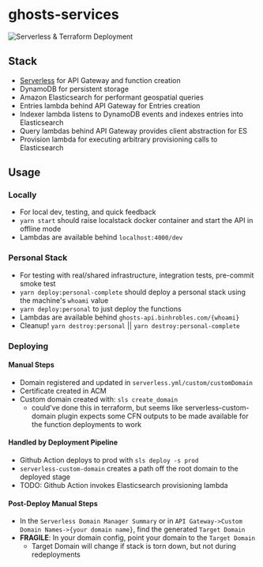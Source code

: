 # ghosts-services

![Serverless & Terraform Deployment](https://github.com/binhrobles/ghosts-services/workflows/Serverless%20&%20Terraform%20Deployment/badge.svg)

## Stack

- [Serverless](https://www.serverless.com/) for API Gateway and function creation
- DynamoDB for persistent storage
- Amazon Elasticsearch for performant geospatial queries
- Entries lambda behind API Gateway for Entries creation
- Indexer lambda listens to DynamoDB events and indexes entries into Elasticsearch
- Query lambdas behind API Gateway provides client abstraction for ES
- Provision lambda for executing arbitrary provisioning calls to Elasticsearch

## Usage

### Locally

- For local dev, testing, and quick feedback
- `yarn start` should raise localstack docker container and start the API in offline mode
- Lambdas are available behind `localhost:4000/dev`

### Personal Stack

- For testing with real/shared infrastructure, integration tests, pre-commit smoke test
- `yarn deploy:personal-complete` should deploy a personal stack using the machine's `whoami` value
- `yarn deploy:personal` to just deploy the functions
- Lambdas are available behind `ghosts-api.binhrobles.com/{whoami}`
- Cleanup! `yarn destroy:personal` || `yarn destroy:personal-complete`

### Deploying

#### Manual Steps

- Domain registered and updated in `serverless.yml/custom/customDomain`
- Certificate created in ACM
- Custom domain created with: `sls create_domain`
  - could've done this in terraform, but seems like serverless-custom-domain plugin expects some CFN outputs to be made available for the function deployments to work

#### Handled by Deployment Pipeline

- Github Action deploys to prod with `sls deploy -s prod`
- `serverless-custom-domain` creates a path off the root domain to the deployed stage
- TODO: Github Action invokes Elasticsearch provisioning lambda

#### Post-Deploy Manual Steps

- In the `Serverless Domain Manager Summary` or in `API Gateway->Custom Domain Names->{your domain name}`, find the generated `Target Domain`
- **FRAGILE**: In your domain config, point your domain to the `Target Domain`
  - Target Domain will change if stack is torn down, but not during redeployments
